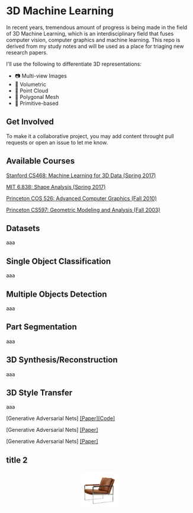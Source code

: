# 3D Machine Learning
In recent years, tremendous amount of progress is being made in the field of 3D Machine Learning, which is an interdisciplinary field that fuses computer vision, computer graphics and machine learning. This repo is derived from my study notes and will be used as a place for triaging new research papers. 

I'll use the following to differentiate 3D representations:
* :camera: Multi-view Images
* :space_invader: Volumetric
* :game_die: Point Cloud
* :gem: Polygonal Mesh
* :pill: Primitive-based

## Get Involved
To make it a collaborative project, you may add content throught pull requests or open an issue to let me know. 

## Available Courses
[Stanford CS468: Machine Learning for 3D Data (Spring 2017)](http://graphics.stanford.edu/courses/cs468-17-spring/)

[MIT 6.838: Shape Analysis (Spring 2017)](http://groups.csail.mit.edu/gdpgroup/6838_spring_2017.html)

[Princeton COS 526: Advanced Computer Graphics  (Fall 2010)](https://www.cs.princeton.edu/courses/archive/fall10/cos526/syllabus.php)

[Princeton CS597: Geometric Modeling and Analysis (Fall 2003)](https://www.cs.princeton.edu/courses/archive/fall03/cs597D/)

## Datasets
aaa

## Single Object Classification
aaa

## Multiple Objects Detection
aaa

## Part Segmentation
aaa

## 3D Synthesis/Reconstruction
aaa

## 3D Style Transfer
aaa

[Generative Adversarial Nets] [[Paper]](https://arxiv.org/abs/1406.2661)[[Code]](https://github.com/goodfeli/adversarial)

[Generative Adversarial Nets] [[Paper]](https://arxiv.org/abs/1406.2661)

[Generative Adversarial Nets] [[Paper]](https://arxiv.org/abs/1406.2661)

## title 2


<p align="center"><img width="20%" src="imgs/a.jpg" /></p>
